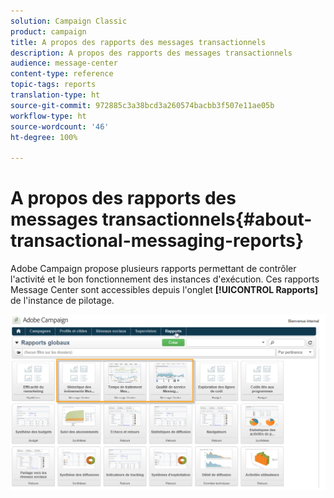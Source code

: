 ```yaml
---
solution: Campaign Classic
product: campaign
title: A propos des rapports des messages transactionnels
description: A propos des rapports des messages transactionnels
audience: message-center
content-type: reference
topic-tags: reports
translation-type: ht
source-git-commit: 972885c3a38bcd3a260574bacbb3f507e11ae05b
workflow-type: ht
source-wordcount: '46'
ht-degree: 100%

---
```



# A propos des rapports des messages transactionnels{#about-transactional-messaging-reports}

Adobe Campaign propose plusieurs rapports permettant de contrôler l&#39;activité et le bon fonctionnement des instances d&#39;exécution. Ces rapports Message Center sont accessibles depuis l&#39;onglet **[!UICONTROL Rapports]** de l&#39;instance de pilotage.

![](assets/messagecenter_reporting_002.png)

